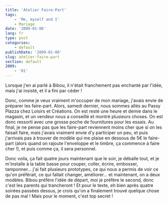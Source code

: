 ```yaml
---
title: 'Atelier Faire-Part'
tags:
    - 'Me, myself and I'
    - Mariage
date: '2009-01-06'
lang: fr
type: post
categories:
    - default
publishDate: '2009-01-06'
slug: atelier-faire-part
section: default
2009:
    - '01'
---
```


Lorsque j'en ai parlé à Bibou, il n'était franchement pas enchanté par l'idée, mais j'ai insisté, et il a fini par céder&nbsp;!

Donc, comme je veux vraiment m'occuper de mon mariage, j'avais envie de préparer les faire-part. Alors, samedi dernier, nous sommes allés au Passy Plazza chez Loisirs et Créations. On est resté une heure et demie dans le magasin, et un vendeur nous a conseillé et montré plusieurs choses. On est donc ressorti avec une grosse poche de fournitures pour les essais. Au final, je ne pense pas que les faire-part reviennent moins cher que si on les faisait faire, mais j'avais vraiment envie d'y participer un peu, et puis j'arrivais pas à trouver de modèle qui me plaise en dessous de 5€ le faire-part (alors quand on rajoute l'enveloppe et le timbre, ça commence à faire cher&nbsp;!), et puis comme ça, il sera personnel.

Donc voila, ça fait quatre jours maintenant que le soir, je déballe tout, et je m'installe à la table basse pour couper, coller, écrire, embosser, tamponner… j'ai fait plusieurs prototypes, ce qui nous a permis de voir ce qu'on préférait, ce qui fallait changer, améliorer… et maintenant, on a deux modèles. Bibou préfère l'idée de départ, moi je préfère le second, donc c'est les parents qui trancheront&nbsp;! Et pour le texte, eh bien après quatre soirées passées dessus, je crois qu'on a finalement trouvé quelque chose de pas mal&nbsp;! Mais pour le moment, c'est top secret&nbsp;!